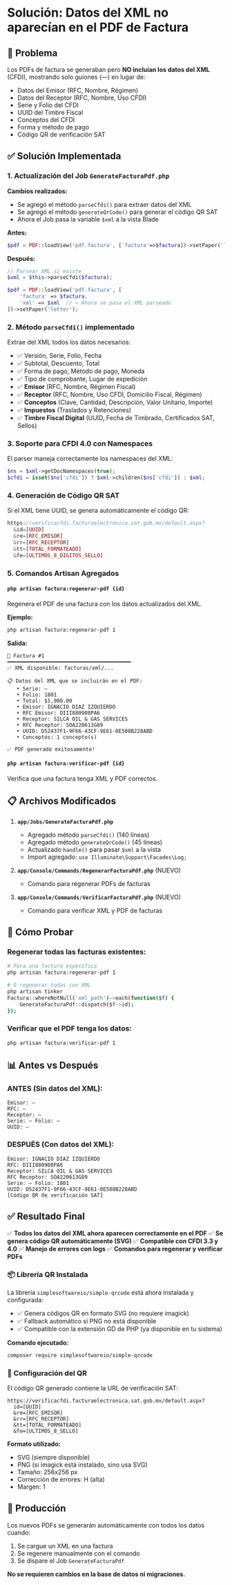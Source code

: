 # Solución: Datos del XML no aparecían en el PDF de Factura

## 🐛 Problema
Los PDFs de factura se generaban pero **NO incluían los datos del XML** (CFDI), mostrando solo guiones (—) en lugar de:
- Datos del Emisor (RFC, Nombre, Régimen)
- Datos del Receptor (RFC, Nombre, Uso CFDI)
- Serie y Folio del CFDI
- UUID del Timbre Fiscal
- Conceptos del CFDI
- Forma y método de pago
- Código QR de verificación SAT

## ✅ Solución Implementada

### 1. **Actualización del Job `GenerateFacturaPdf.php`**

**Cambios realizados:**
- Se agregó el método `parseCfdi()` para extraer datos del XML
- Se agregó el método `generateQrCode()` para generar el código QR SAT
- Ahora el Job pasa la variable `$xml` a la vista Blade

**Antes:**
```php
$pdf = PDF::loadView('pdf.factura', ['factura'=>$factura])->setPaper('letter');
```

**Después:**
```php
// Parsear XML si existe
$xml = $this->parseCfdi($factura);

$pdf = PDF::loadView('pdf.factura', [
    'factura' => $factura,
    'xml' => $xml  // ← Ahora se pasa el XML parseado
])->setPaper('letter');
```

### 2. **Método `parseCfdi()` implementado**

Extrae del XML todos los datos necesarios:
- ✅ Versión, Serie, Folio, Fecha
- ✅ Subtotal, Descuento, Total
- ✅ Forma de pago, Método de pago, Moneda
- ✅ Tipo de comprobante, Lugar de expedición
- ✅ **Emisor** (RFC, Nombre, Régimen Fiscal)
- ✅ **Receptor** (RFC, Nombre, Uso CFDI, Domicilio Fiscal, Régimen)
- ✅ **Conceptos** (Clave, Cantidad, Descripción, Valor Unitario, Importe)
- ✅ **Impuestos** (Traslados y Retenciones)
- ✅ **Timbre Fiscal Digital** (UUID, Fecha de Timbrado, Certificados SAT, Sellos)

### 3. **Soporte para CFDI 4.0 con Namespaces**

El parser maneja correctamente los namespaces del XML:
```php
$ns = $xml->getDocNamespaces(true);
$cfdi = isset($ns['cfdi']) ? $xml->children($ns['cfdi']) : $xml;
```

### 4. **Generación de Código QR SAT**

Si el XML tiene UUID, se genera automáticamente el código QR:
```php
https://verificacfdi.facturaelectronica.sat.gob.mx/default.aspx?
  &id=[UUID]
  &re=[RFC_EMISOR]
  &rr=[RFC_RECEPTOR]
  &tt=[TOTAL_FORMATEADO]
  &fe=[ULTIMOS_8_DIGITOS_SELLO]
```

### 5. **Comandos Artisan Agregados**

#### `php artisan factura:regenerar-pdf {id}`
Regenera el PDF de una factura con los datos actualizados del XML.

**Ejemplo:**
```bash
php artisan factura:regenerar-pdf 1
```

**Salida:**
```
📄 Factura #1
━━━━━━━━━━━━━━━━━━━━━━━━━━━━━━━━━━━━━━━━
✅ XML disponible: facturas/xml/...

📋 Datos del XML que se incluirán en el PDF:
   • Serie: —
   • Folio: 1801
   • Total: $1,900.00
   • Emisor: IGNACIO DIAZ IZQUIERDO
   • RFC Emisor: DIII880908PA6
   • Receptor: SILCA OIL & GAS SERVICES
   • RFC Receptor: SOA220613G89
   • UUID: D52437F1-9F66-43CF-9E61-0E508B228ABD
   • Conceptos: 1 concepto(s)

✅ PDF generado exitosamente!
```

#### `php artisan factura:verificar-pdf {id}`
Verifica que una factura tenga XML y PDF correctos.

## 📋 Archivos Modificados

1. **`app/Jobs/GenerateFacturaPdf.php`**
   - Agregado método `parseCfdi()` (140 líneas)
   - Agregado método `generateQrCode()` (45 líneas)
   - Actualizado `handle()` para pasar `$xml` a la vista
   - Import agregado: `use Illuminate\Support\Facades\Log;`

2. **`app/Console/Commands/RegenerarFacturaPdf.php`** (NUEVO)
   - Comando para regenerar PDFs de facturas

3. **`app/Console/Commands/VerificarFacturaPdf.php`** (NUEVO)
   - Comando para verificar XML y PDF de facturas

## 🧪 Cómo Probar

### Regenerar todas las facturas existentes:
```bash
# Para una factura específica
php artisan factura:regenerar-pdf 1

# O regenerar todas con XML
php artisan tinker
Factura::whereNotNull('xml_path')->each(function($f) {
    GenerateFacturaPdf::dispatch($f->id);
});
```

### Verificar que el PDF tenga los datos:
```bash
php artisan factura:verificar-pdf 1
```

## 📊 Antes vs Después

### ANTES (Sin datos del XML):
```
Emisor: —
RFC: —
Receptor: —
Serie: — Folio: —
UUID: —
```

### DESPUÉS (Con datos del XML):
```
Emisor: IGNACIO DIAZ IZQUIERDO
RFC: DIII880908PA6
Receptor: SILCA OIL & GAS SERVICES
RFC Receptor: SOA220613G89
Serie: — Folio: 1801
UUID: D52437F1-9F66-43CF-9E61-0E508B228ABD
[Código QR de verificación SAT]
```

## ✅ Resultado Final

✅ **Todos los datos del XML ahora aparecen correctamente en el PDF**
✅ **Se genera código QR automáticamente (SVG)**
✅ **Compatible con CFDI 3.3 y 4.0**
✅ **Manejo de errores con logs**
✅ **Comandos para regenerar y verificar PDFs**

### 📦 Librería QR Instalada

La librería `simplesoftwareio/simple-qrcode` está ahora instalada y configurada:
- ✅ Genera códigos QR en formato SVG (no requiere imagick)
- ✅ Fallback automático si PNG no está disponible
- ✅ Compatible con la extensión GD de PHP (ya disponible en tu sistema)

**Comando ejecutado:**
```bash
composer require simplesoftwareio/simple-qrcode
```

### 🔧 Configuración del QR

El código QR generado contiene la URL de verificación SAT:
```
https://verificacfdi.facturaelectronica.sat.gob.mx/default.aspx?
  id=[UUID]
  &re=[RFC_EMISOR]
  &rr=[RFC_RECEPTOR]
  &tt=[TOTAL_FORMATEADO]
  &fe=[ULTIMOS_8_SELLO]
```

**Formato utilizado:**
- SVG (siempre disponible)
- PNG (si imagick está instalado, sino usa SVG)
- Tamaño: 256x256 px
- Corrección de errores: H (alta)
- Margen: 1

## 🚀 Producción

Los nuevos PDFs se generarán automáticamente con todos los datos cuando:
1. Se cargue un XML en una factura
2. Se regenere manualmente con el comando
3. Se dispare el Job `GenerateFacturaPdf`

**No se requieren cambios en la base de datos ni migraciones.**
